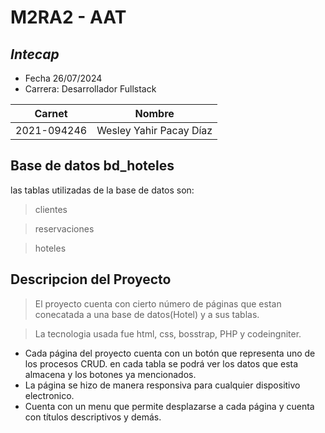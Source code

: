 # M2RA2 - AAT 
## _Intecap_

- Fecha 26/07/2024
- Carrera: Desarrollador Fullstack

| Carnet | Nombre |
| ------ | ------ |
| 2021-094246 | Wesley Yahir Pacay Díaz |

## Base de datos bd_hoteles
las tablas utilizadas de la base de datos son:
>clientes

>reservaciones

>hoteles

## Descripcion del Proyecto
> El proyecto cuenta con cierto número de páginas que estan conecatada a una base de datos(Hotel) y a sus tablas.

> La tecnologia usada fue html, css, bosstrap, PHP y codeingniter.

* Cada página del proyecto cuenta con un botón que representa uno de los procesos CRUD.
en cada tabla se podrá ver los datos que esta almacena y los botones ya mencionados.
* La página se hizo de manera responsiva para cualquier dispositivo electronico.
* Cuenta con un menu que permite desplazarse a cada página y cuenta con títulos descriptivos y demás.